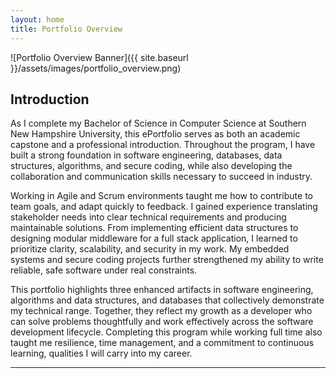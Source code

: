 ```yaml
---
layout: home
title: Portfolio Overview
---
```

![Portfolio Overview Banner]({{ site.baseurl }}/assets/images/portfolio_overview.png)

## Introduction


As I complete my Bachelor of Science in Computer Science at Southern New Hampshire University, this ePortfolio serves as both an academic capstone and a professional introduction. Throughout the program, I have built a strong foundation in software engineering, databases, data structures, algorithms, and secure coding, while also developing the collaboration and communication skills necessary to succeed in industry.

Working in Agile and Scrum environments taught me how to contribute to team goals, and adapt quickly to feedback. I gained experience translating stakeholder needs into clear technical requirements and producing maintainable solutions. From implementing efficient data structures to designing modular middleware for a full stack application, I learned to prioritize clarity, scalability, and security in my work. My embedded systems and secure coding projects further strengthened my ability to write reliable, safe software under real constraints.

This portfolio highlights three enhanced artifacts in software engineering, algorithms and data structures, and databases that collectively demonstrate my technical range. Together, they reflect my growth as a developer who can solve problems thoughtfully and work effectively across the software development lifecycle. Completing this program while working full time also taught me resilience, time management, and a commitment to continuous learning, qualities I will carry into my career.

---

